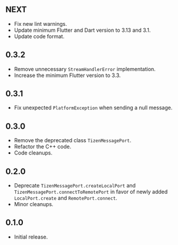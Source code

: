 ## NEXT

* Fix new lint warnings.
* Update minimum Flutter and Dart version to 3.13 and 3.1.
* Update code format.

## 0.3.2

* Remove unnecessary `StreamHandlerError` implementation.
* Increase the minimum Flutter version to 3.3.

## 0.3.1

* Fix unexpected `PlatformException` when sending a null message.

## 0.3.0

* Remove the deprecated class `TizenMessagePort`.
* Refactor the C++ code.
* Code cleanups.

## 0.2.0

* Deprecate `TizenMessagePort.createLocalPort` and `TizenMessagePort.connectToRemotePort`
  in favor of newly added `LocalPort.create` and `RemotePort.connect`.
* Minor cleanups.

## 0.1.0

* Initial release.
